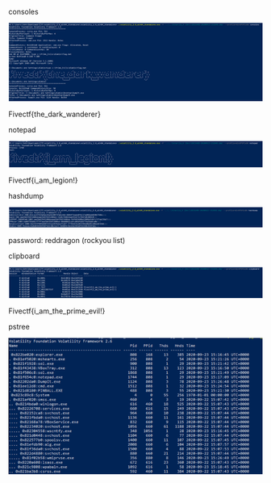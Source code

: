 consoles

![image](uploads/b628ae439671e77af99226fc20421f76/image.png)

Fivectf{the_dark_wanderer}

notepad

![image](uploads/a0ef78fe74c72dae1c47978062d563a6/image.png)

Fivectf{i_am_legion!}

hashdump

![image](uploads/80f3ea66f1b4a26d95104147aa422901/image.png)

password: reddragon (rockyou list)

clipboard

![image](uploads/9645b9cdb8dd40e34908c8496360b97e/image.png)

Fivectf{i_am_the_prime_evil!}

pstree

![image](uploads/667b0c69cf3adc125d775d037e68cdf3/image.png)